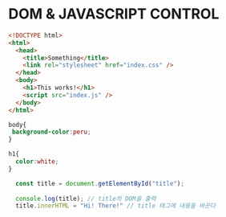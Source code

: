 DOM & JAVASCRIPT CONTROL
===

```HTML
<!DOCTYPE html>
<html>
  <head>
    <title>Something</title>
    <link rel="stylesheet" href="index.css" />
  </head>
  <body>
    <h1>This works!</h1>
    <script src="index.js" />
  </body>
</html>
```

```CSS
body{
 background-color:peru; 
}

h1{
  color:white;
}
```

```javascript
  const title = document.getElementById("title");
  
  console.log(title); // title의 DOM을 출력
  title.innerHTML = "Hi! There!" // title 태그에 내용을 바꾼다
```

